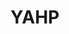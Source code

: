 # YAHP
<!-- 
<https://medium.com/programming-essentials/how-to-pass-arguments-to-settimeout-and-setinterval-callbacks-520f13c47e58>
<https://developer.mozilla.org/en-US/docs/Web/API/Canvas_API/Tutorial/Basic_usage>
<https://developer.mozilla.org/en-US/docs/Web/API/Canvas_API/Tutorial/Drawing_shapes>
<https://developer.mozilla.org/en-US/docs/Web/API/CanvasRenderingContext2D/getImageData>
<https://developer.mozilla.org/en-US/docs/Web/API/CanvasRenderingContext2D/fillText>
<https://stackoverflow.com/questions/55677/how-do-i-get-the-coordinates-of-a-mouse-click-on-a-canvas-element>
 <https://www.geeksforgeeks.org/how-to-get-pixel-from-html-canvas/>
 const getCursorPosition = (canvas, event) => {
     const rect = canvas.getBoundingClientRect()
     const x = event.clientX - rect.left
     const y = event.clientY - rect.top
     console.log("x: " + x + " y: " + y) 
-->
